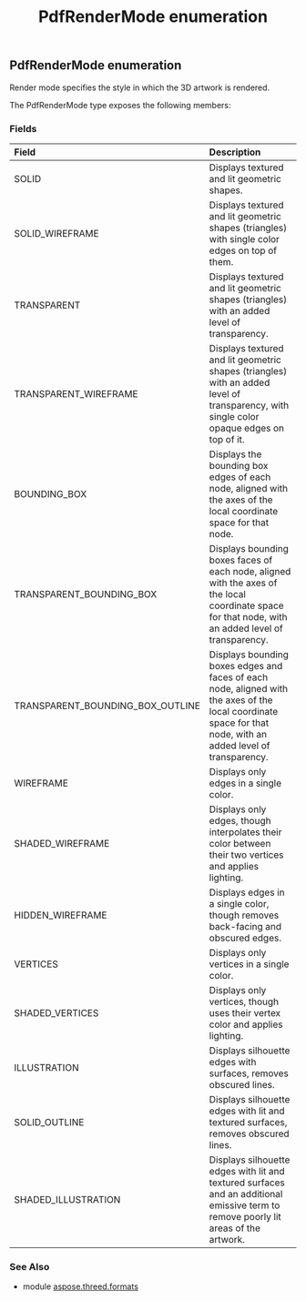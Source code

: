 ﻿---
title: PdfRenderMode enumeration
second_title: Aspose.3D for Python via .NET API References
description: 
type: docs
weight: 370
url: /python-net/aspose.threed.formats/pdfrendermode/
is_root: false
---

## PdfRenderMode enumeration

Render mode specifies the style in which the 3D artwork is rendered.



The PdfRenderMode type exposes the following members:

### Fields
| Field | Description |
| :- | :- |
| SOLID | Displays textured and lit geometric shapes. |
| SOLID_WIREFRAME | Displays textured and lit geometric shapes (triangles) with single color edges on top of them. |
| TRANSPARENT | Displays textured and lit geometric shapes (triangles) with an added level of transparency. |
| TRANSPARENT_WIREFRAME | Displays textured and lit geometric shapes (triangles) with an added level of transparency, with single color opaque edges on top of it. |
| BOUNDING_BOX | Displays the bounding box edges of each node, aligned with the axes of the local coordinate space for that node. |
| TRANSPARENT_BOUNDING_BOX | Displays bounding boxes faces of each node, aligned with the axes of the local coordinate space for that node, with an added level of transparency. |
| TRANSPARENT_BOUNDING_BOX_OUTLINE | Displays bounding boxes edges and faces of each node, aligned with the axes of the local coordinate space for that node, with an added level of transparency. |
| WIREFRAME | Displays only edges in a single color. |
| SHADED_WIREFRAME | Displays only edges, though interpolates their color between their two vertices and applies lighting. |
| HIDDEN_WIREFRAME | Displays edges in a single color, though removes back-facing and obscured edges. |
| VERTICES | Displays only vertices in a single color. |
| SHADED_VERTICES | Displays only vertices, though uses their vertex color and applies lighting. |
| ILLUSTRATION | Displays silhouette edges with surfaces, removes obscured lines. |
| SOLID_OUTLINE | Displays silhouette edges with lit and textured surfaces, removes obscured lines. |
| SHADED_ILLUSTRATION | Displays silhouette edges with lit and textured surfaces and an additional emissive term to remove poorly lit areas of the artwork. |


### See Also

* module [aspose.threed.formats](../)
